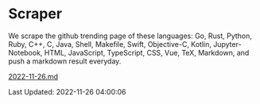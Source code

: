 # Scraper

We scrape the github trending page of these languages: Go, Rust, Python, Ruby, C++, C, Java, Shell, Makefile, Swift, Objective-C, Kotlin, Jupyter-Notebook, HTML, JavaScript, TypeScript, CSS, Vue, TeX, Markdown, and push a markdown result everyday.

[2022-11-26.md](https://github.com/yangwenmai/github-trending-backup/blob/master/2022-11-26.md)

Last Updated: 2022-11-26 04:00:06